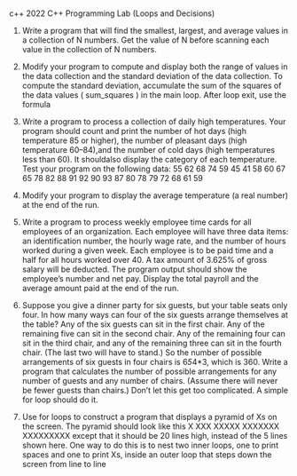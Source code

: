 # 
c++ 2022
C++ Programming Lab
(Loops and Decisions)
1. Write a program that will find the smallest, largest, and average values in a collection of 
N numbers. Get the value of N before scanning each value in the collection of N numbers.
2. Modify your program to compute and display both the range of values in the data 
collection and the standard deviation of the data collection. To compute the standard 
deviation, accumulate the sum of the squares of the data values ( sum_squares ) in the 
main loop. After loop exit, use the formula
 
3. Write a program to process a collection of daily high temperatures. Your program should 
count and print the number of hot days (high temperature 85 or higher), the number of 
pleasant days (high temperature 60–84),and the number of cold days (high temperatures 
less than 60). It shouldalso display the category of each temperature. Test your program 
on the following data:
55 62 68 74 59 45 41 58 60 67 65 78 82 88 91
92 90 93 87 80 78 79 72 68 61 59
4. Modify your program to display the average temperature (a real number) at the end of 
the run. 
5. Write a program to process weekly employee time cards for all employees of an 
organization. Each employee will have three data items: an identification number, the 
hourly wage rate, and the number of hours worked during a given week. Each employee is 
to be paid time and a half for all hours worked over 40. A tax amount of 3.625% of gross 
salary will be deducted. The program output should show the employee’s number and net 
pay. Display the total payroll and the average amount paid at the end of the run.
6. Suppose you give a dinner party for six guests, but your table seats only four. In how many 
ways can four of the six guests arrange themselves at the table? Any of the six guests can 
sit in the first chair. Any of the remaining five can sit in the second chair. Any of the 
remaining four can sit in the third chair, and any of the remaining three can sit in the fourth 
chair. (The last two will have to stand.) So the number of possible arrangements of six 
guests in four chairs is 6*5*4*3, which is 360. Write a program that calculates the number 
of possible arrangements for any number of guests and any number of chairs. (Assume 
there will never be fewer guests than chairs.) Don’t let this get too complicated. A simple 
for loop should do it.
7. Use for loops to construct a program that displays a pyramid of Xs on the screen. The
pyramid should look like this
X
XXX
XXXXX
XXXXXXX
XXXXXXXXX
except that it should be 20 lines high, instead of the 5 lines shown here. One way to do
this is to nest two inner loops, one to print spaces and one to print Xs, inside an outer
loop that steps down the screen from line to line
